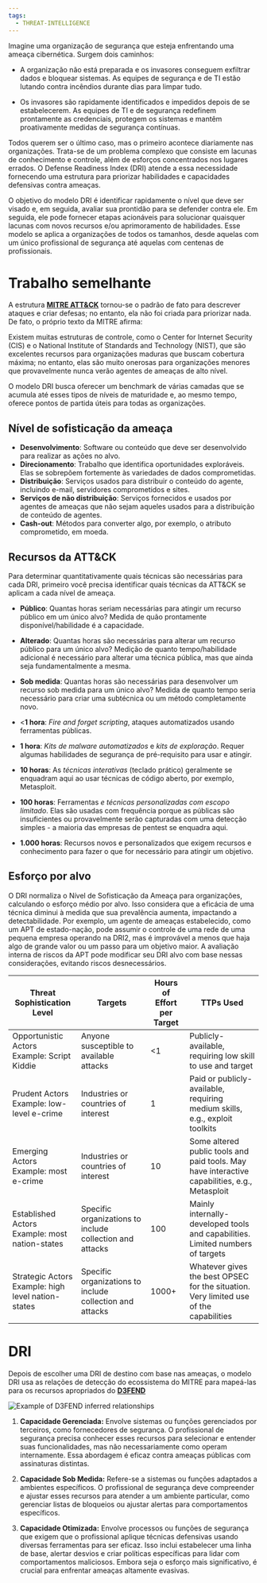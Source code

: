 ```yaml
---
tags:
  - THREAT-INTELLIGENCE
---
```

Imagine uma organização de segurança que esteja enfrentando uma ameaça cibernética. Surgem dois caminhos:

- A organização não está preparada e os invasores conseguem exfiltrar dados e bloquear sistemas. As equipes de segurança e de TI estão lutando contra incêndios durante dias para limpar tudo.

- Os invasores são rapidamente identificados e impedidos depois de se estabelecerem. As equipes de TI e de segurança redefinem prontamente as credenciais, protegem os sistemas e mantêm proativamente medidas de segurança contínuas.

Todos querem ser o último caso, mas o primeiro acontece diariamente nas organizações. Trata-se de um problema complexo que consiste em lacunas de conhecimento e controle, além de esforços concentrados nos lugares errados. O Defense Readiness Index (DRI) atende a essa necessidade fornecendo uma estrutura para priorizar habilidades e capacidades defensivas contra ameaças. 

O objetivo do modelo DRI é identificar rapidamente o nível que deve ser visado e, em seguida, avaliar sua prontidão para se defender contra ele. Em seguida, ele pode fornecer etapas acionáveis para solucionar quaisquer lacunas com novos recursos e/ou aprimoramento de habilidades. Esse modelo se aplica a organizações de todos os tamanhos, desde aquelas com um único profissional de segurança até aquelas com centenas de profissionais.

# Trabalho semelhante

A estrutura **[MITRE ATT&CK](https://attack.mitre.org/)** tornou-se o padrão de fato para descrever ataques e criar defesas; no entanto, ela não foi criada para priorizar nada. De fato, o próprio texto da MITRE afirma:

Existem muitas estruturas de controle, como o Center for Internet Security (CIS) e o National Institute of Standards and Technology (NIST), que são excelentes recursos para organizações maduras que buscam cobertura máxima; no entanto, elas são muito onerosas para organizações menores que provavelmente nunca verão agentes de ameaças de alto nível.

O modelo DRI busca oferecer um benchmark de várias camadas que se acumula até esses tipos de níveis de maturidade e, ao mesmo tempo, oferece pontos de partida úteis para todas as organizações.

## Nível de sofisticação da ameaça

- **Desenvolvimento**: Software ou conteúdo que deve ser desenvolvido para realizar as ações no alvo.
- **Direcionamento**: Trabalho que identifica oportunidades exploráveis. Elas se sobrepõem fortemente às variedades de dados comprometidas.
- **Distribuição**: Serviços usados para distribuir o conteúdo do agente, incluindo e-mail, servidores comprometidos e sites.
- **Serviços de não distribuição**: Serviços fornecidos e usados por agentes de ameaças que não sejam aqueles usados para a distribuição de conteúdo de agentes.
- **Cash-out**: Métodos para converter algo, por exemplo, o atributo comprometido, em moeda.

##  Recursos da ATT&CK

Para determinar quantitativamente quais técnicas são necessárias para cada DRI, primeiro você precisa identificar quais técnicas da ATT&CK se aplicam a cada nível de ameaça. 

- **Público**: Quantas horas seriam necessárias para atingir um recurso público em um único alvo? Medida de quão prontamente disponível/habilidade é a capacidade.
-  **Alterado**: Quantas horas são necessárias para alterar um recurso público para um único alvo? Medição de quanto tempo/habilidade adicional é necessário para alterar uma técnica pública, mas que ainda seja fundamentalmente a mesma.
-  **Sob medida**: Quantas horas são necessárias para desenvolver um recurso sob medida para um único alvo? Medida de quanto tempo seria necessário para criar uma subtécnica ou um método completamente novo.

- <**1 hora**: *Fire and forget scripting*, ataques automatizados usando ferramentas públicas.
- **1 hora**: *Kits de malware automatizados* e *kits de exploração*. Requer algumas habilidades de segurança de pré-requisito para usar e atingir.
- **10 horas**: As *técnicas interativas* (teclado prático) geralmente se enquadram aqui ao usar técnicas de código aberto, por exemplo, Metasploit.
- **100 horas**: Ferramentas *e técnicas personalizadas com escopo limitado*. Elas são usadas com frequência porque as públicas são insuficientes ou provavelmente serão capturadas com uma detecção simples - a maioria das empresas de pentest se enquadra aqui.
- **1.000 horas**: Recursos novos e personalizados que exigem recursos e conhecimento para fazer o que for necessário para atingir um objetivo.

## Esforço por alvo

O DRI normaliza o Nível de Sofisticação da Ameaça para organizações, calculando o esforço médio por alvo. Isso considera que a eficácia de uma técnica diminui à medida que sua prevalência aumenta, impactando a detectabilidade. Por exemplo, um agente de ameaças estabelecido, como um APT de estado-nação, pode assumir o controle de uma rede de uma pequena empresa operando na DRI2, mas é improvável a menos que haja algo de grande valor ou um passo para um objetivo maior. A avaliação interna de riscos da APT pode modificar seu DRI alvo com base nessas considerações, evitando riscos desnecessários.

|**Threat Sophistication Level**|**Targets**|**Hours of Effort per Target**|**TTPs Used**|
|---|---|---|---|
|Opportunistic Actors  <br>Example: Script Kiddie|Anyone susceptible to available attacks|<1|Publicly-available, requiring low skill to use and target|
|Prudent Actors  <br>Example: low-level e-crime|Industries or countries of interest|1|Paid or publicly-available, requiring medium skills, e.g., exploit toolkits|
|Emerging Actors  <br>Example: most e-crime|Industries or countries of interest|10|Some altered public tools and paid tools. May have interactive capabilities, e.g., Metasploit|
|Established Actors  <br>Example: most nation-states|Specific organizations to include collection and attacks|100|Mainly internally-developed tools and capabilities. Limited numbers of targets|
|Strategic Actors  <br>Example: high level nation-states|Specific organizations to include collection and attacks|1000+|Whatever gives the best OPSEC for the situation. Very limited use of the capabilities|

# DRI
 Depois de escolher uma DRI de destino com base nas ameaças, o modelo DRI usa as relações de detecção do ecossistema do MITRE para mapeá-las para os recursos apropriados do **[D3FEND](https://d3fend.mitre.org/)**  
 
![Example of D3FEND inferred relationships](https://cdn.rangeforce.com/modules/nn9KauyhRzxisYBUR/TdYZvCDHmMy4MfghP.png "Example of D3FEND inferred relationships")

1. **Capacidade Gerenciada:** Envolve sistemas ou funções gerenciados por terceiros, como fornecedores de segurança. O profissional de segurança precisa conhecer esses recursos para selecionar e entender suas funcionalidades, mas não necessariamente como operam internamente. Essa abordagem é eficaz contra ameaças públicas com assinaturas distintas.

2. **Capacidade Sob Medida:** Refere-se a sistemas ou funções adaptados a ambientes específicos. O profissional de segurança deve compreender e ajustar esses recursos para atender a um ambiente particular, como gerenciar listas de bloqueios ou ajustar alertas para comportamentos específicos.

3. **Capacidade Otimizada:** Envolve processos ou funções de segurança que exigem que o profissional aplique técnicas defensivas usando diversas ferramentas para ser eficaz. Isso inclui estabelecer uma linha de base, alertar desvios e criar políticas específicas para lidar com comportamentos maliciosos. Embora seja o esforço mais significativo, é crucial para enfrentar ameaças altamente evasivas.

